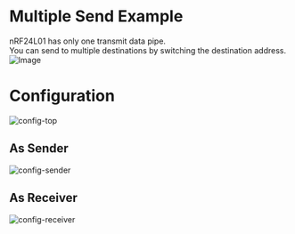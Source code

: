 # Multiple Send Example   
nRF24L01 has only one transmit data pipe.   
You can send to multiple destinations by switching the destination address.   
![Image](https://github.com/user-attachments/assets/c64799ec-2f15-41f4-8b48-ed0859bf7b53)

# Configuration   

![config-top](https://user-images.githubusercontent.com/6020549/154790249-b1f28d18-7c60-4a55-b262-5d821adbbfc3.jpg)

## As Sender
![config-sender](https://github.com/user-attachments/assets/e947b5ad-76b3-485a-bd58-69d7e0d4af81)

## As Receiver
![config-receiver](https://github.com/user-attachments/assets/2079530b-deca-4043-a268-c44836177a6d)




